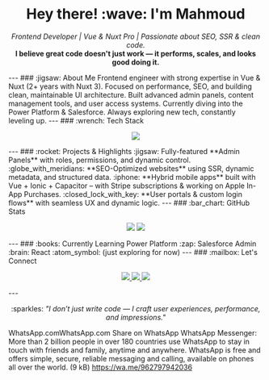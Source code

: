 <h1 align="center">Hey there! :wave: I'm Mahmoud</h1>
<p align="center">
  <em>Frontend Developer | Vue & Nuxt Pro | Passionate about SEO, SSR & clean code.</em><br>
  <strong>I believe great code doesn't just work — it performs, scales, and looks good doing it.</strong>
</p>
---
### :jigsaw: About Me
Frontend engineer with strong expertise in Vue & Nuxt (2+ years with Nuxt 3).
Focused on performance, SEO, and building clean, maintainable UI architecture.
Built advanced admin panels, content management tools, and user access systems.
Currently diving into the Power Platform & Salesforce.
Always exploring new tech, constantly leveling up.
---
### :wrench: Tech Stack
<p align="center">
  <img src="https://skillicons.dev/icons?i=vue,nuxt,js,ts,html,css,tailwind,sass,git,github,vscode,figma" />
</p>
---
### :rocket: Projects & Highlights
:jigsaw: Fully-featured **Admin Panels** with roles, permissions, and dynamic control.
:globe_with_meridians: **SEO-Optimized websites** using SSR, dynamic metadata, and structured data.
:iphone: **Hybrid mobile apps** built with Vue + Ionic + Capacitor – with Stripe subscriptions & working on Apple In-App Purchases.
:closed_lock_with_key: **User portals & custom login flows** with seamless UX and dynamic logic.
---
### :bar_chart: GitHub Stats
<p align="center">
  <img src="https://github-readme-stats.vercel.app/api?username=mahmoud-dev&show_icons=true&theme=tokyonight" />
  <img src="https://github-readme-stats.vercel.app/api/top-langs/?username=mahmoud-dev&layout=compact&theme=tokyonight" />
</p>
---
### :books: Currently Learning
Power Platform :zap: 
Salesforce Admin :brain: 
React :atom_symbol: (just exploring for now)
---
### :mailbox: Let's Connect
<p align="center">
  <a href="https://wa.me/962797942036" target="_blank">
    <img src="https://img.shields.io/badge/WhatsApp-25D366?style=for-the-badge&logo=whatsapp&logoColor=white" />
  </a>
  <a href="mailto:mahmoudtamimi772000@gmail.com" target="_blank">
    <img src="https://img.shields.io/badge/Email-D14836?style=for-the-badge&logo=gmail&logoColor=white" />
  </a>
  <a href="https://linkedin.com/in/your-link" target="_blank">
    <img src="https://img.shields.io/badge/LinkedIn-0077B5?style=for-the-badge&logo=linkedin&logoColor=white" />
  </a>
</p>
---
<p align="center">
  :sparkles: <i>"I don’t just write code — I craft user experiences, performance, and impressions."</i>
</p>

WhatsApp.comWhatsApp.com
Share on WhatsApp
WhatsApp Messenger: More than 2 billion people
in over 180 countries use WhatsApp to stay in touch with friends and
family, anytime and anywhere. WhatsApp is free and offers simple, secure,
reliable messaging and calling, available on phones all over the world. (9 kB)
https://wa.me/962797942036
